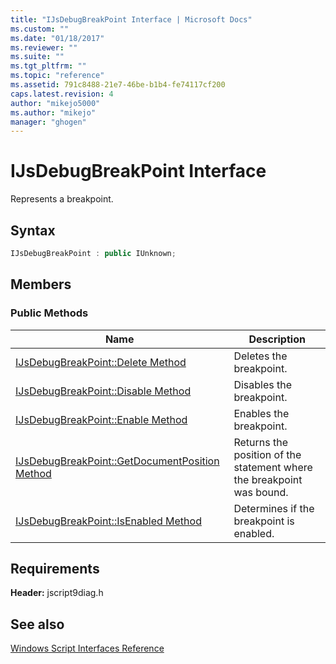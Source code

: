 ```yaml
---
title: "IJsDebugBreakPoint Interface | Microsoft Docs"
ms.custom: ""
ms.date: "01/18/2017"
ms.reviewer: ""
ms.suite: ""
ms.tgt_pltfrm: ""
ms.topic: "reference"
ms.assetid: 791c8488-21e7-46be-b1b4-fe74117cf200
caps.latest.revision: 4
author: "mikejo5000"
ms.author: "mikejo"
manager: "ghogen"
---
```

# IJsDebugBreakPoint Interface
Represents a breakpoint.  
  
## Syntax  
  
```cpp
IJsDebugBreakPoint : public IUnknown;  
```  
  
## Members  
  
### Public Methods  
  
|Name|Description|  
|----------|-----------------|  
|[IJsDebugBreakPoint::Delete Method](../../winscript/reference/ijsdebugbreakpoint-delete-method.md)|Deletes the breakpoint.|  
|[IJsDebugBreakPoint::Disable Method](../../winscript/reference/ijsdebugbreakpoint-disable-method.md)|Disables the breakpoint.|  
|[IJsDebugBreakPoint::Enable Method](../../winscript/reference/ijsdebugbreakpoint-enable-method.md)|Enables the breakpoint.|  
|[IJsDebugBreakPoint::GetDocumentPosition Method](../../winscript/reference/ijsdebugbreakpoint-getdocumentposition-method.md)|Returns the position of the statement where the breakpoint was bound.|  
|[IJsDebugBreakPoint::IsEnabled Method](../../winscript/reference/ijsdebugbreakpoint-isenabled-method.md)|Determines if the breakpoint is enabled.|  
  
## Requirements  
 **Header:** jscript9diag.h  
  
## See also  
 [Windows Script Interfaces Reference](../../winscript/reference/windows-script-interfaces-reference.md)